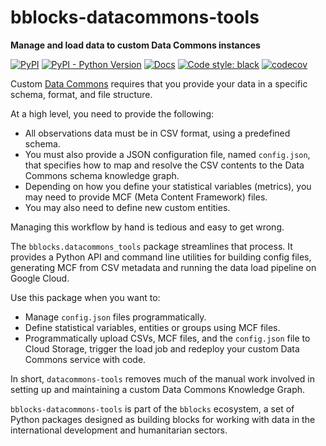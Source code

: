 # bblocks-datacommons-tools

__Manage and load data to custom Data Commons instances__

[![PyPI](https://img.shields.io/pypi/v/bblocks_datacommons_tools.svg)](https://pypi.org/project/bblocks_datacommons_tools/)
[![PyPI - Python Version](https://img.shields.io/pypi/pyversions/bblocks_datacommons_tools.svg)](https://pypi.org/project/bblocks_places/)
[![Docs](https://img.shields.io/badge/docs-bblocks-blue)](https://docs.one.org/tools/bblocks/datacommons_tools/)
[![Code style: black](https://img.shields.io/badge/code%20style-black-000000.svg)](https://github.com/psf/black)
[![codecov](https://codecov.io/gh/ONEcampaign/bblocks-datacommons-tools/graph/badge.svg?token=3ONEA8JQTC)](https://codecov.io/gh/ONEcampaign/bblocks-datacommons-tools)

Custom [Data Commons](https://docs.datacommons.org/custom_dc/custom_data.html) requires that you provide your data in a specific schema, format, and file structure.

At a high level, you need to provide the following:

- All observations data must be in CSV format, using a predefined schema.
- You must also provide a JSON configuration file, named `config.json`, that specifies how to map and resolve the CSV contents to the Data Commons schema knowledge graph.
- Depending on how you define your statistical variables (metrics), you may need to provide MCF (Meta Content Framework) files.
- You may also need to define new custom entities.

Managing this workflow by hand is tedious and easy to get wrong.

The `bblocks.datacommons_tools` package streamlines that process. It provides a Python API and command line utilities for building config files, generating MCF from CSV metadata and running the data load pipeline on Google Cloud. 

Use this package when you want to:

- Manage `config.json` files programmatically.
- Define statistical variables, entities or groups using MCF files.
- Programmatically upload CSVs, MCF files, and the `config.json` file to Cloud Storage, trigger the load job and redeploy your custom Data Commons service with code.

In short, `datacommons-tools` removes much of the manual work involved in setting up and maintaining a custom Data Commons Knowledge Graph.

`bblocks-datacommons-tools` is part of the `bblocks` ecosystem, 
a set of Python packages designed as building blocks for working with data in the international development 
and humanitarian sectors.